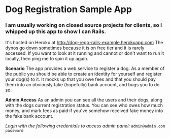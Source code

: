 # Dog Registration Sample App
### I am usually working on closed source projects for clients, so I whipped up this app to show I can Rails.

It's hosted on Heroku at http://dog-rego-rails-example.herokuapp.com
The dynos go down sometimes because it is on free tier and it is rarely accessed. If you want to look at it running and cannot or don't want to run it locally, then ping me to spin it up again.

**Scenario**
The app provides a web service to register a dog. As a member of the public you should be able to create an identity for yourself and register your dog(s) to it. It mocks up that you owe fees and that you should pay them into an obviously fake (hopefully) bank account, and bugs you to do so.

**Admin Access**
As an admin you can see all the users and their dogs, along with the dogs current registration status. You can see who owes how much money, and mark fees as paid if you've somehow received fake money into the fake bank account.

*Login with the following credentials to access admin panel:*
`admin@admin.com` `password`
